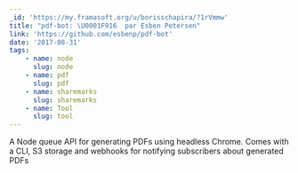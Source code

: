 ```yaml
---
_id: 'https://my.framasoft.org/u/borisschapira/?1rVmmw'
title: "pdf-bot: \U0001F916  par Esben Petersen"
link: 'https://github.com/esbenp/pdf-bot'
date: '2017-08-31'
tags:
    - name: node
      slug: node
    - name: pdf
      slug: pdf
    - name: sharemarks
      slug: sharemarks
    - name: Tool
      slug: tool
---
```


<div class="markdown"><p>A Node queue API for generating PDFs using headless Chrome. Comes with a CLI, S3 storage and webhooks for notifying subscribers about generated PDFs
</p></div>

